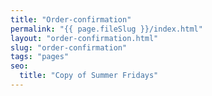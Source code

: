 ```yaml
---
title: "Order-confirmation"
permalink: "{{ page.fileSlug }}/index.html"
layout: "order-confirmation.html"
slug: "order-confirmation"
tags: "pages"
seo:
  title: "Copy of Summer Fridays"
---
```




